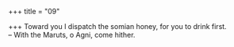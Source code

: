 +++
title = "09"

+++
Toward you I dispatch the somian honey, for you to drink first.  
– With the Maruts, o Agni, come hither.  